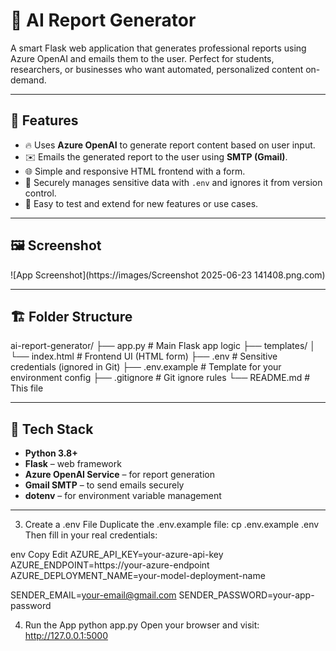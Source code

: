 # 📄 AI Report Generator

A smart Flask web application that generates professional reports using Azure OpenAI and emails them to the user. Perfect for students, researchers, or businesses who want automated, personalized content on-demand.

---

## 🚀 Features

- 🔥 Uses **Azure OpenAI** to generate report content based on user input.
- ✉️ Emails the generated report to the user using **SMTP (Gmail)**.
- 🌐 Simple and responsive HTML frontend with a form.
- 🔐 Securely manages sensitive data with `.env` and ignores it from version control.
- 🧪 Easy to test and extend for new features or use cases.

---

## 🖼️ Screenshot

![App Screenshot](https://images/Screenshot 2025-06-23 141408.png.com)

---

## 🏗️ Folder Structure

ai-report-generator/
├── app.py # Main Flask app logic
├── templates/
│ └── index.html # Frontend UI (HTML form)
├── .env # Sensitive credentials (ignored in Git)
├── .env.example # Template for your environment config
├── .gitignore # Git ignore rules
└── README.md # This file


---

## 🧪 Tech Stack

- **Python 3.8+**
- **Flask** – web framework
- **Azure OpenAI Service** – for report generation
- **Gmail SMTP** – to send emails securely
- **dotenv** – for environment variable management

---

3. Create a .env File
Duplicate the .env.example file:
cp .env.example .env
Then fill in your real credentials:

env
Copy
Edit
AZURE_API_KEY=your-azure-api-key
AZURE_ENDPOINT=https://your-azure-endpoint
AZURE_DEPLOYMENT_NAME=your-model-deployment-name

SENDER_EMAIL=your-email@gmail.com
SENDER_PASSWORD=your-app-password

4. Run the App
python app.py
Open your browser and visit:
http://127.0.0.1:5000
